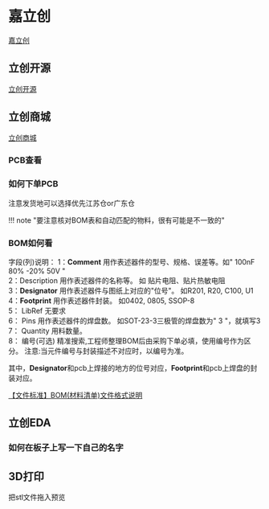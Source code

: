 # 嘉立创

[嘉立创](https://www.szlcsc.com/)



## 立创开源

[立创开源](https://oshwhub.com/)


## 立创商城

[立创商城](https://www.szlcsc.com/)


### PCB查看


### 如何下单PCB

注意发货地可以选择优先江苏仓or广东仓


!!! note "要注意核对BOM表和自动匹配的物料，很有可能是不一致的"



### BOM如何看
字段(列)说明：
1：**Comment**     用作表述器件的型号、规格、误差等。如" 100nF  80% -20%  50V "<br>
2：Description     用作表述器件的名称等。 如 贴片电阻、贴片热敏电阻<br>
3：**Designator**   用作表述器件与图纸上对应的"位号"。 如R201,  R20, C100,  U1<br>
4：**Footprint**     用作表述器件封装。 如0402,  0805, SSOP-8<br>
5： LibRef            无要求<br>
6： Pins                用作表述器件的焊盘数。    如SOT-23-3三极管的焊盘数为" 3 "，就填写3<br>
7： Quantity          用料数量。<br>
8： 编号(可选)     精准搜索,工程师整理BOM后由采购下单必填，使用编号作为区分。  注意:当元件编号与封装描述不对应时，以编号为准。<br>

其中，**Designator**和pcb上焊接的地方的位号对应，**Footprint**和pcb上焊盘的封装对应。

[【文件标准】BOM(材料清单)文件格式说明](https://www.jlc.com/portal/server_guide_72.html)
## 立创EDA


### 如何在板子上写一下自己的名字


## 3D打印

把stl文件拖入预览


